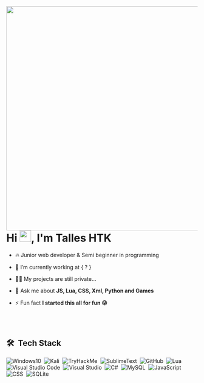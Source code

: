 
<img align="right" height="590em" src="https://raw.githubusercontent.com/gist/TallesHtk/74099e2c1fd4dc3265ec1b37c4004ef7/raw/cb25547b69b78e69227a51849c54629ae49e89e7/githubcard.svg"/>
<h1 align="left">Hi <img src="https://raw.githubusercontent.com/kaueMarques/kaueMarques/master/hi.gif" width="30px">, I'm Talles HTK</h1>

- 🔥 Junior web developer & Semi beginner in programming

- 🔭 I’m currently working at { ? }

- 👨‍💻 My projects are still private...

- 💬 Ask me about **JS, Lua, CSS, Xml, Python and Games**

- ⚡ Fun fact **I started this all for fun 😜**

<br><br>

## 🛠 &nbsp;Tech Stack

![Windows10](https://img.shields.io/badge/-Windows%2010-05122A?style=flat&logo=Windows)&nbsp;
![Kali](https://img.shields.io/badge/-KaliLinux-05122A?style=flat&logo=Kalilinux)&nbsp;
![TryHackMe](https://img.shields.io/badge/-TryHackMe-05122A?style=flat&logo=TryHackMe)&nbsp;
![SublimeText](https://img.shields.io/badge/-SublimeText-05122A?style=flat&logo=SublimeText)&nbsp;
![GitHub](https://img.shields.io/badge/-GitHub-05122A?style=flat&logo=github)&nbsp;
![Lua](https://img.shields.io/badge/-lua-05122A?style=flat&logo=lua)&nbsp;
![Visual Studio Code](https://img.shields.io/badge/-Visual%20Studio%20Code-05122A?style=flat&logo=visual-studio-code&logoColor=007ACC)&nbsp;
![Visual Studio](https://img.shields.io/badge/-Visual%20Studio-05122A?style=flat&logo=visual-studio&logoColor=7a297a)&nbsp;
![C#](https://img.shields.io/badge/-C%20Sharp-05122A?style=flat&logo=csharp)&nbsp;
![MySQL](https://img.shields.io/badge/-MySQL-05122A?style=flat&logo=MySQL)&nbsp;
![JavaScript](https://img.shields.io/badge/-JavaScript-05122A?style=flat&logo=javascript)&nbsp;
![CSS](https://img.shields.io/badge/-CSS-05122A?style=flat&logo=CSS3&logoColor=1572B6)&nbsp;
![SQLite](https://img.shields.io/badge/-SQLite-05122A?style=flat&logo=sqlite)&nbsp;

<br><br>
